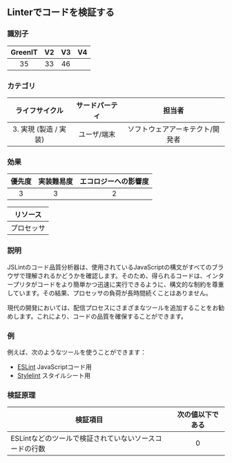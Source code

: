 ## Linterでコードを検証する

### 識別子

| GreenIT |  V2  |  V3  |  V4  |
|:-------:|:----:|:----:|:----:|
|   35   | 33  | 46  |      |

### カテゴリ

| ライフサイクル |  サードパーティ  |  担当者  |
|:---------:|:----:|:----:|
| 3. 実現 (製造 / 実装) | ユーザ/端末 | ソフトウェアアーキテクト/開発者 |

### 効果

| 優先度 |      実装難易度       |  エコロジーへの影響度    |
|:-------------------:|:-------------------------:|:---------------------:|
| 3 | 3 | 2 |

|リソース                                      |
|:----------------------------------------------------------:|
|  プロセッサ  |

### 説明

JSLintのコード品質分析器は、使用されているJavaScriptの構文がすべてのブラウザで理解されるかどうかを確認します。そのため、得られるコードは、インタープリタがコードをより簡単かつ迅速に実行できるように、構文的な制約を尊重しています。その結果、プロセッサの負荷が長時間続くことはありません。

現代の開発においては、配信プロセスにさまざまなツールを追加することをお勧めします。これにより、コードの品質を確保することができます。

### 例

例えば、次のようなツールを使うことができます：
* [ESLint](https://eslint.org/) JavaScriptコード用
* [Stylelint](https://stylelint.io/) スタイルシート用

### 検証原理

| 検証項目     | 次の値以下である   |  
|-------------------|:-------------------------:|
| ESLintなどのツールで検証されていないソースコードの行数  | 0  |
